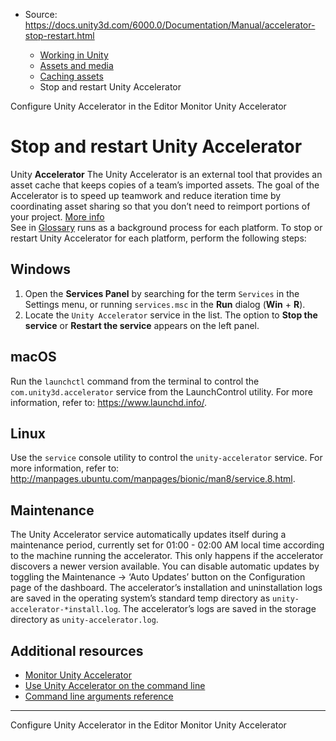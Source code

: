 * Source: https://docs.unity3d.com/6000.0/Documentation/Manual/accelerator-stop-restart.html

  * [Working in Unity](https://docs.unity3d.com/6000.0/Documentation/Manual/working-in-unity.html)
  * [Assets and media](https://docs.unity3d.com/6000.0/Documentation/Manual/assets-and-media.html)
  * [Caching assets](https://docs.unity3d.com/6000.0/Documentation/Manual/importing-caching-assets.html)
  * Stop and restart Unity Accelerator


[](https://docs.unity3d.com/6000.0/Documentation/Manual/accelerator-configure.html)
Configure Unity Accelerator in the Editor
[](https://docs.unity3d.com/6000.0/Documentation/Manual/accelerator-monitor.html)
Monitor Unity Accelerator
# Stop and restart Unity Accelerator
Unity **Accelerator** The Unity Accelerator is an external tool that provides an asset cache that keeps copies of a team’s imported assets. The goal of the Accelerator is to speed up teamwork and reduce iteration time by coordinating asset sharing so that you don’t need to reimport portions of your project. [More info](https://docs.unity3d.com/6000.0/Documentation/Manual/UnityAccelerator.html)  
See in [Glossary](https://docs.unity3d.com/6000.0/Documentation/Manual/Glossary.html#Accelerator) runs as a background process for each platform. To stop or restart Unity Accelerator for each platform, perform the following steps:
## Windows
  1. Open the **Services Panel** by searching for the term `Services` in the Settings menu, or running `services.msc` in the **Run** dialog (**Win** + **R**).
  2. Locate the `Unity Accelerator` service in the list. The option to **Stop the service** or **Restart the service** appears on the left panel.


## macOS
Run the `launchctl` command from the terminal to control the `com.unity3d.accelerator` service from the LaunchControl utility. For more information, refer to: <https://www.launchd.info/>.
## Linux
Use the `service` console utility to control the `unity-accelerator` service. For more information, refer to: <http://manpages.ubuntu.com/manpages/bionic/man8/service.8.html>.
## Maintenance
The Unity Accelerator service automatically updates itself during a maintenance period, currently set for 01:00 - 02:00 AM local time according to the machine running the accelerator. This only happens if the accelerator discovers a newer version available. You can disable automatic updates by toggling the Maintenance -> ‘Auto Updates’ button on the Configuration page of the dashboard.
The accelerator’s installation and uninstallation logs are saved in the operating system’s standard temp directory as `unity-accelerator-*install.log`. The accelerator’s logs are saved in the storage directory as `unity-accelerator.log`.
## Additional resources
  * [Monitor Unity Accelerator](https://docs.unity3d.com/6000.0/Documentation/Manual/accelerator-monitor.html)
  * [Use Unity Accelerator on the command line](https://docs.unity3d.com/6000.0/Documentation/Manual/accelerator-command-line.html)
  * [Command line arguments reference](https://docs.unity3d.com/6000.0/Documentation/Manual/EditorCommandLineArguments.html#accelerator)


* * *
[](https://docs.unity3d.com/6000.0/Documentation/Manual/accelerator-configure.html)
Configure Unity Accelerator in the Editor
[](https://docs.unity3d.com/6000.0/Documentation/Manual/accelerator-monitor.html)
Monitor Unity Accelerator
